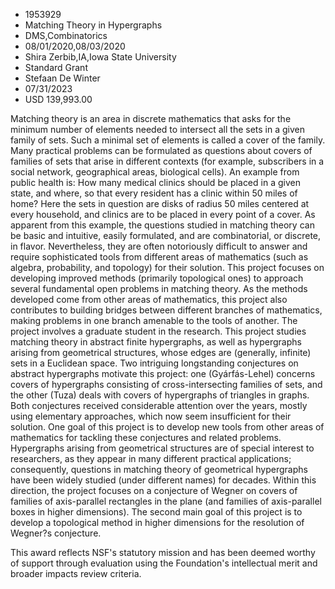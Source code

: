 
* 1953929
* Matching Theory in Hypergraphs
* DMS,Combinatorics
* 08/01/2020,08/03/2020
* Shira Zerbib,IA,Iowa State University
* Standard Grant
* Stefaan De Winter
* 07/31/2023
* USD 139,993.00

Matching theory is an area in discrete mathematics that asks for the minimum
number of elements needed to intersect all the sets in a given family of sets.
Such a minimal set of elements is called a cover of the family. Many practical
problems can be formulated as questions about covers of families of sets that
arise in different contexts (for example, subscribers in a social network,
geographical areas, biological cells). An example from public health is: How
many medical clinics should be placed in a given state, and where, so that every
resident has a clinic within 50 miles of home? Here the sets in question are
disks of radius 50 miles centered at every household, and clinics are to be
placed in every point of a cover. As apparent from this example, the questions
studied in matching theory can be basic and intuitive, easily formulated, and
are combinatorial, or discrete, in flavor. Nevertheless, they are often
notoriously difficult to answer and require sophisticated tools from different
areas of mathematics (such as algebra, probability, and topology) for their
solution. This project focuses on developing improved methods (primarily
topological ones) to approach several fundamental open problems in matching
theory. As the methods developed come from other areas of mathematics, this
project also contributes to building bridges between different branches of
mathematics, making problems in one branch amenable to the tools of another. The
project involves a graduate student in the research. This project studies
matching theory in abstract finite hypergraphs, as well as hypergraphs arising
from geometrical structures, whose edges are (generally, infinite) sets in a
Euclidean space. Two intriguing longstanding conjectures on abstract hypergraphs
motivate this project: one (Gyárfás-Lehel) concerns covers of hypergraphs
consisting of cross-intersecting families of sets, and the other (Tuza) deals
with covers of hypergraphs of triangles in graphs. Both conjectures received
considerable attention over the years, mostly using elementary approaches, which
now seem insufficient for their solution. One goal of this project is to develop
new tools from other areas of mathematics for tackling these conjectures and
related problems. Hypergraphs arising from geometrical structures are of special
interest to researchers, as they appear in many different practical
applications; consequently, questions in matching theory of geometrical
hypergraphs have been widely studied (under different names) for decades. Within
this direction, the project focuses on a conjecture of Wegner on covers of
families of axis-parallel rectangles in the plane (and families of axis-parallel
boxes in higher dimensions). The second main goal of this project is to develop
a topological method in higher dimensions for the resolution of Wegner?s
conjecture.

This award reflects NSF's statutory mission and has been deemed worthy of
support through evaluation using the Foundation's intellectual merit and broader
impacts review criteria.
